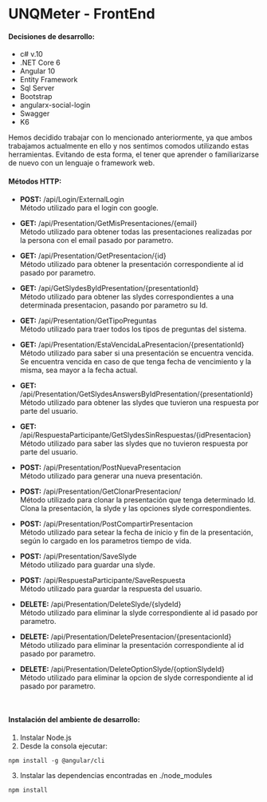 # UNQMeter - FrontEnd
<h4>Decisiones de desarrollo:</h4> 

* c# v.10
* .NET Core 6
* Angular 10
* Entity Framework
* Sql Server
* Bootstrap
* angularx-social-login
* Swagger
* K6

Hemos decidido trabajar con lo mencionado anteriormente, ya que ambos trabajamos actualmente en ello y nos sentimos comodos utilizando estas herramientas. Evitando de esta forma, el tener que aprender o familiarizarse de nuevo con un lenguaje o framework web. 


<h4>Métodos HTTP:</h4> 

* <b>POST:</b> /api/Login/ExternalLogin <br>
Método utilizado para el login con google.

* <b>GET:</b> /api/Presentation/GetMisPresentaciones/{email} <br>
Método utilizado para obtener todas las presentaciones realizadas por la persona con el email pasado por parametro.

* <b>GET:</b> /api/Presentation/GetPresentacion/{id} <br>
Método utilizado para obtener la presentación correspondiente al id pasado por parametro.

* <b>GET:</b> /api/GetSlydesByIdPresentation/{presentationId} <br>
Método utilizado para obtener las slydes correspondientes a una determinada presentacion, pasando por parametro su Id.

* <b>GET:</b> /api/Presentation/GetTipoPreguntas <br>
Método utilizado para traer todos los tipos de preguntas del sistema.

* <b>GET:</b> /api/Presentation/EstaVencidaLaPresentacion/{presentationId} <br>
Método utilizado para saber si una presentación se encuentra vencida. Se encuentra vencida en caso de que tenga fecha de vencimiento y la misma, sea mayor a la fecha actual.

* <b>GET:</b> /api/Presentation/GetSlydesAnswersByIdPresentation/{presentationId} <br>
Método utilizado para obtener las slydes que tuvieron una respuesta por parte del usuario.

* <b>GET:</b> /api/RespuestaParticipante/GetSlydesSinRespuestas/{idPresentacion} <br>
Método utilizado para saber las slydes que no tuvieron respuesta por parte del usuario.

* <b>POST:</b> /api/Presentation/PostNuevaPresentacion <br>
Método utilizado para generar una nueva presentación.

* <b>POST:</b> /api/Presentation/GetClonarPresentacion/ <br>
Método utilizado para clonar la presentación que tenga determinado Id. Clona la presentación, la slyde y las opciones slyde correspondientes.

* <b>POST:</b> /api/Presentation/PostCompartirPresentacion <br>
Método utilizado para setear la fecha de inicio y fin de la presentación, según lo cargado en los parametros tiempo de vida.

* <b>POST:</b> /api/Presentation/SaveSlyde <br>
Método utilizado para guardar una slyde.

* <b>POST:</b> /api/RespuestaParticipante/SaveRespuesta <br>
Método utilizado para guardar la respuesta del usuario.

* <b>DELETE:</b> /api/Presentation/DeleteSlyde/{slydeId} <br>
Método utilizado para eliminar la slyde correspondiente al id pasado por parametro.

* <b>DELETE:</b> /api/Presentation/DeletePresentacion/{presentacionId} <br>
Método utilizado para eliminar la presentación correspondiente al id pasado por parametro.

* <b>DELETE:</b> /api/Presentation/DeleteOptionSlyde/{optionSlydeId} <br>
Método utilizado para eliminar la opcion de slyde correspondiente al id pasado por parametro.

<br/>

<h4>Instalación del ambiente de desarrollo:</h4>

1) Instalar Node.js
2) Desde la consola ejecutar:
```
npm install -g @angular/cli
```
3. Instalar las dependencias encontradas en ./node_modules
```
npm install
```

